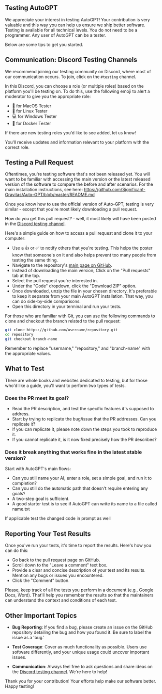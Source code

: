 ## Testing AutoGPT

We appreciate your interest in testing AutoGPT! Your contribution is very valuable and this way you can help us ensure we ship better software. Testing is available for all technical levels. You do not need to be a programmer. Any user of AutoGPT can be a tester.  

Below are some tips to get you started.

## Communication: Discord Testing Channels

We recommend joining our testing community on Discord, where most of our communication occurs. To join, click on the `#testing` channel.

In this Discord, you can choose a role (or multiple roles) based on the platform you'll be testing on. To do this, use the following emoji to alert a moderator to give you the appropriate role:

- :apple: for MacOS Tester
- :penguin: for Linux Tester
- :computer: for Windows Tester
- :whale: for Docker Tester

If there are new testing roles you'd like to see added, let us know!

You'll receive updates and information relevant to your platform with the correct role.

## Testing a Pull Request

Oftentimes, you're testing software that's not been released yet. You will want to be familiar with accessing the main version or the latest released version of the software to compare the before and after scenarios. For the main installation instructions, see here: https://github.com/Significant-Gravitas/Auto-GPT/blob/master/README.md

Once you know how to use the official version of Auto-GPT, testing is very similar - except that you're most likely downloading a pull request. 

How do you get this pull request? - well, it most likely will have been posted in the [Discord testing channel](https://discord.com/channels/1092243196446249134/1098217450425827468).

Here's a simple guide on how to access a pull request and clone it to your computer:

- Use a 👍 or ✅ to notify others that you're testing. This helps the poster know that someone's on it and also helps prevent too many people from testing the same thing.
- Navigate to the repository's [main page on GitHub](https://github.com/Significant-Gravitas/Auto-GPT/).
- Instead of downloading the main version, Click on the "Pull requests" tab at the top.
- Select the pull request you're interested in.
- Under the "Code" dropdown, click the "Download ZIP" option.
- Once downloaded, unzip the file in your chosen directory. It's preferable to keep it separate from your main AutoGPT installation. That way, you can do side-by-side comparisons.
- Open this directory in your terminal and run your tests.

For those who are familiar with Git, you can use the following commands to clone and checkout the branch related to the pull request:

```bash
git clone https://github.com/username/repository.git
cd repository
git checkout branch-name
```

Remember to replace "username," "repository," and "branch-name" with the appropriate values.

## What to Test

There are whole books and websites dedicated to testing, but for those who'd like a guide, you'll want to perform two types of tests.

### Does the PR meet its goal? 
- Read the PR description, and test the specific features it's supposed to address.
- Start by trying to replicate the bug/issue that the PR addresses. Can you replicate it?
- If you can replicate it, please note down the steps you took to reproduce it.
- If you cannot replicate it, is it now fixed precisely how the PR describes?

### Does it break anything that works fine in the latest stable version? 
Start with AutoGPT's main flows:
- Can you still name your AI, enter a role, set a simple goal, and run it to completion? 
- Can you still do the automatic path that doesn't require entering any goals?
- A two-step goal is sufficient. 
- A good starter test is to see if AutoGPT can write its name to a file called name.txt

If applicable test the changed code in prompt as well

## Reporting Your Test Results

Once you've run your tests, it's time to report the results. Here's how you can do this:

- Go back to the pull request page on GitHub.
- Scroll down to the "Leave a comment" text box.
- Provide a clear and concise description of your test and its results. Mention any bugs or issues you encountered.
- Click the "Comment" button.

Please, keep track of all the tests you perform in a document (e.g., Google Docs, Word). That'll help you remember the results so that the maintainers can understand the context and conditions of each test.

## Other Important Topics

- **Bug Reporting**: If you find a bug, please create an issue on the GitHub repository detailing the bug and how you found it. Be sure to label the issue as a 'bug.'

- **Test Coverage**: Cover as much functionality as possible. Users use software differently, and your unique usage could uncover important issues.

- **Communication**: Always feel free to ask questions and share ideas on the [Discord testing channel](https://discord.com/channels/1092243196446249134/1098217450425827468). We're here to help!

Thank you for your contribution! Your efforts help make our software better. Happy testing!